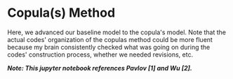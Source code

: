 # Copula(s) Method

Here, we advanced our baseline model to the copula's model. Note that the actual codes' organization of the copulas method could be more fluent because my brain consistently checked what was going on during the codes' construction process, whether we needed revisions, etc. 

***Note: This jupyter notebook references Pavlov [1] and Wu [2].***
